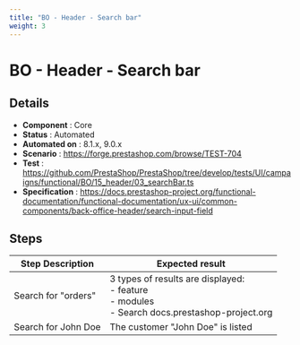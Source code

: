 ```yaml
---
title: "BO - Header - Search bar"
weight: 3
---
```


# BO - Header - Search bar
## Details
* **Component** : Core
* **Status** : Automated
* **Automated on** : 8.1.x, 9.0.x
* **Scenario** : https://forge.prestashop.com/browse/TEST-704
* **Test** : https://github.com/PrestaShop/PrestaShop/tree/develop/tests/UI/campaigns/functional/BO/15_header/03_searchBar.ts
* **Specification** : https://docs.prestashop-project.org/functional-documentation/functional-documentation/ux-ui/common-components/back-office-header/search-input-field

## Steps
| Step Description | Expected result |
| ----- | ----- |
| Search for "orders" | 3 types of results are displayed:<br> - feature<br> - modules<br> - Search docs.prestashop-project.org |
| Search for John Doe | The customer "John Doe" is listed |
